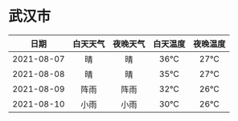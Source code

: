 # 武汉市
|日期|白天天气|夜晚天气|白天温度|夜晚温度|
|:--:|:--:|:--:|:--:|:--:|
|2021-08-07|晴|晴|36℃|27℃|
|2021-08-08|晴|晴|35℃|27℃|
|2021-08-09|阵雨|阵雨|32℃|26℃|
|2021-08-10|小雨|小雨|30℃|26℃|
